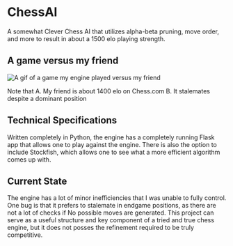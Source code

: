 # ChessAI
 A somewhat Clever Chess AI that utilizes alpha-beta pruning, move order, and more to result in about a 1500 elo playing strength. 
## A game versus my friend 
![A gif of a game my engine played versus my friend](https://github.com/eharris733/ChessAI/MyEngineInAction.gif)

Note that 
A. My friend is about 1400 elo on Chess.com
B. It stalemates despite a dominant position
 
## Technical Specifications
Written completely in Python, the engine has a completely running Flask app that allows one to play against the engine. There is also the option to include Stockfish, which allows one to see what a more efficient algorithm comes up with. 

 ## Current State
 The engine has a lot of minor inefficiencies that I was unable to fully control. One bug is that it prefers to stalemate in endgame positions, as there are not a lot of checks if No possible moves are generated. This project can serve
 as a useful structure and key component of a tried and true chess engine, but it does not posses the refinement required to be truly competitive. 

 

 
